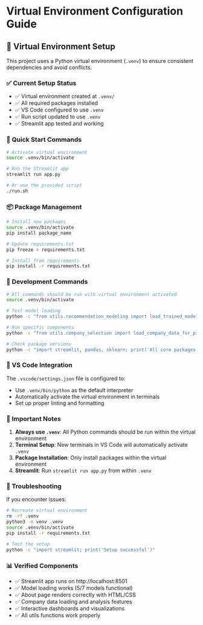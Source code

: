 # Virtual Environment Configuration Guide

## 🐍 Virtual Environment Setup

This project uses a Python virtual environment (`.venv`) to ensure consistent dependencies and avoid conflicts.

### ✅ Current Setup Status
- ✅ Virtual environment created at `.venv/`
- ✅ All required packages installed
- ✅ VS Code configured to use `.venv`
- ✅ Run script updated to use `.venv`
- ✅ Streamlit app tested and working

### 🚀 Quick Start Commands

```bash
# Activate virtual environment
source .venv/bin/activate

# Run the Streamlit app
streamlit run app.py

# Or use the provided script
./run.sh
```

### 📦 Package Management

```bash
# Install new packages
source .venv/bin/activate
pip install package_name

# Update requirements.txt
pip freeze > requirements.txt

# Install from requirements
pip install -r requirements.txt
```

### 🔧 Development Commands

```bash
# All commands should be run with virtual environment activated
source .venv/bin/activate

# Test model loading
python -c "from utils.recommendation_modeling import load_trained_models; print('Models loaded:', len(load_trained_models()[0]))"

# Run specific components
python -c "from utils.company_selection import load_company_data_for_picker; print('Data loaded successfully')"

# Check package versions
python -c "import streamlit, pandas, sklearn; print('All core packages available')"
```

### 🎯 VS Code Integration

The `.vscode/settings.json` file is configured to:
- Use `.venv/bin/python` as the default interpreter
- Automatically activate the virtual environment in terminals
- Set up proper linting and formatting

### 📝 Important Notes

1. **Always use `.venv`**: All Python commands should be run within the virtual environment
2. **Terminal Setup**: New terminals in VS Code will automatically activate `.venv`
3. **Package Installation**: Only install packages within the virtual environment
4. **Streamlit**: Run `streamlit run app.py` from within `.venv`

### 🐛 Troubleshooting

If you encounter issues:

```bash
# Recreate virtual environment
rm -rf .venv
python3 -m venv .venv
source .venv/bin/activate
pip install -r requirements.txt

# Test the setup
python -c "import streamlit; print('Setup successful')"
```

### 📊 Verified Components

- ✅ Streamlit app runs on http://localhost:8501
- ✅ Model loading works (5/7 models functional)
- ✅ About page renders correctly with HTML/CSS
- ✅ Company data loading and analysis features
- ✅ Interactive dashboards and visualizations
- ✅ All utils functions work properly
